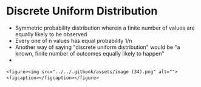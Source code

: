 # Discrete Uniform Distribution

* Symmetric probability distribution wherein a finite number of values are equally likely to be observed
* Every one of n values has equal probability 1/n
* Another way of saying "discrete uniform distribution" would be "a known, finite number of outcomes equally likely to happen"
*

    <figure><img src="../../.gitbook/assets/image (34).png" alt=""><figcaption></figcaption></figure>
